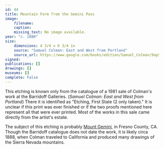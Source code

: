 ```yaml
---
id: 44
title: Mountain Form from the Gemini Pass
image:
    filename: 
    caption: 
    missing_text: No image available.
year: "c. 1888"
size:
    dimensions: 4 3/4 x 6 3/4 in
    source: "Samuel Colman: East and West from Portland"
    source_url: https://www.google.com/books/edition/Samuel_Colman/9apStwAACAAJ?hl=en
signed: 
publications: []
drawings: []
museums: []
complete: False
---
```

This etching is known only from the catalogue of a 1981 sale of Colman's work at the Barridoff Galleries. (_Samuel Colman: East and West from Portland_) There it is identified as "Etching, First State (2 only taken)." It is unclear if this print was ever finished or if the two proofs mentioned here represent all that were ever printed. Most of the works in this sale came directly from the artist's estate.

The subject of this etching is probably [Mount Gemini](https://en.wikipedia.org/wiki/Gemini_(California_mountain)), in Fresno County, CA. Though the Barridoff catalogue does not date the work, it is likely circa 1888, when Colman traveled to California and produced many drawings of the Sierra Nevada mountains.